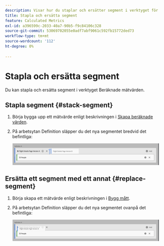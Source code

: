 ```yaml
---
description: Visar hur du staplar och ersätter segment i verktyget för beräkning av mätvärden.
title: Stapla och ersätta segment
feature: Calculated Metrics
exl-id: a396599c-2033-40a7-90b5-f9c84106c328
source-git-commit: 53069702055e0adf7abf9061c592fb15772ded73
workflow-type: tm+mt
source-wordcount: '112'
ht-degree: 0%

---
```


# Stapla och ersätta segment

Du kan stapla och ersätta segment i verktyget Beräknade mätvärden.

## Stapla segment {#stack-segment}

1. Börja bygga upp ett mätvärde enligt beskrivningen i [Skapa beräknade värden](/help/components/calc-metrics/cm-workflow/cm-build-metrics.md).

1. På arbetsytan Definition släpper du det nya segmentet bredvid det befintliga:

   ![Definitionsarbetsyta som visar det amerikanska besökarmåttet som släppts bredvid de befintliga internationella besökarna.](assets/segment-stack.png)

## Ersätta ett segment med ett annat {#replace-segment}

1. Börja skapa ett mätvärde enligt beskrivningen i [Bygg mått](/help/components/calc-metrics/cm-workflow/cm-build-metrics.md).

1. På arbetsytan Definition släpper du det nya segmentet ovanpå det befintliga:

   ![Definitionsyta som visar de amerikanska besökarna ovanpå de internationella besökarmåtten.](assets/segment-replace.png)
